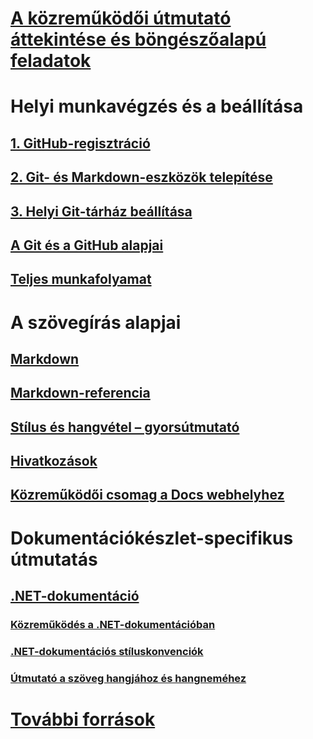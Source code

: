 # [A közreműködői útmutató áttekintése és böngészőalapú feladatok](index.md)
# Helyi munkavégzés és a beállítása
## [1. GitHub-regisztráció](get-started-setup-github.md)
## [2. Git- és Markdown-eszközök telepítése](get-started-setup-tools.md)
## [3. Helyi Git-tárház beállítása](get-started-setup-local.md)
## [A Git és a GitHub alapjai](git-github-fundamentals.md)
## [Teljes munkafolyamat](how-to-write-workflows-major.md)
# A szövegírás alapjai
## [Markdown](how-to-write-use-markdown.md)
## [Markdown-referencia](markdown-reference.md)
## [Stílus és hangvétel – gyorsútmutató](style-quick-start.md)
## [Hivatkozások](how-to-write-links.md)
## [Közreműködői csomag a Docs webhelyhez](how-to-write-docs-auth-pack.md)
# Dokumentációkészlet-specifikus útmutatás
## [.NET-dokumentáció](dotnet-contribute.md)
### [Közreműködés a .NET-dokumentációban](dotnet-contribute-process.md)
### [.NET-dokumentációs stíluskonvenciók](dotnet-style-guide.md)
### [Útmutató a szöveg hangjához és hangneméhez](dotnet-voice-tone.md)
# [További források](additional-resources.md)

<!--
## Creating new content

   <!--
     This page introduces the process to work locally on
     your own machine, following github flow.

     Content will be taken from the last two sections of
     how-to-contribute.md (writing new samples, and creating new content)
     and the how-to-write-workflows-major.md)
### Setup and clone source

   <!--
      This page will guide folks through the setup process
      through cloning the repo.

      It will have condensed versions of get-started-setup-github,
      get-started-setup-tools, and get-started-setup-local.
      
### Git and GitHub essentials

   <!--
      Explain the basics of Git and GitHub, and the GitHub flow
      process.

      Much, or all of this will be from full-workflow, and git-github-fundamentals

      The full list of repos probably doesn't belong here.
### Contribute new topics
   <!--
     Primarily new content, but will include the content from the
     how-to-write-use-markdown, style-quick-start and how-to-write-links

     Process content will also be taken from how-to-contribute.
#### Content types
#### Markdown resources
#### Tone, voice, and style

### Contribute new samples

   <!--
     Primarily new content, with some taken from how-to-contribute.

     This will also point to repo-specific guidance for samples.

     We have an important decision to make here: This contributing guide
     can contain the union of all code style rules for all different languages
     and frameworks, or it can contain the intersection (code samples must
     compile and run).

     I'm in favor of the former: Everyone writing Python should follow the Python
     guidance; everyone writing C# should follow the C# rules. Those should be
     consistent regardless of project team.

## List of documentation repositories -->

   <!--
     This will take the list of repos from git-github-fundamentals
     for the public repositories.

     Open question: How to keep this up to date?
   -->
